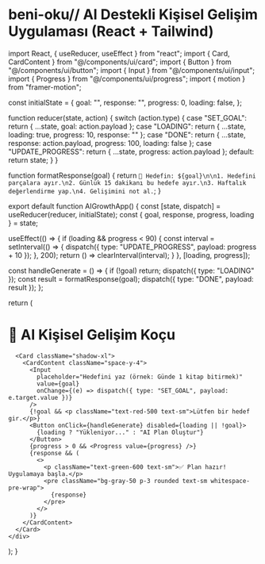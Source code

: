 # beni-oku// AI Destekli Kişisel Gelişim Uygulaması (React + Tailwind)

import React, { useReducer, useEffect } from "react";
import { Card, CardContent } from "@/components/ui/card";
import { Button } from "@/components/ui/button";
import { Input } from "@/components/ui/input";
import { Progress } from "@/components/ui/progress";
import { motion } from "framer-motion";

const initialState = {
  goal: "",
  response: "",
  progress: 0,
  loading: false,
};

function reducer(state, action) {
  switch (action.type) {
    case "SET_GOAL":
      return { ...state, goal: action.payload };
    case "LOADING":
      return { ...state, loading: true, progress: 10, response: "" };
    case "DONE":
      return { ...state, response: action.payload, progress: 100, loading: false };
    case "UPDATE_PROGRESS":
      return { ...state, progress: action.payload };
    default:
      return state;
  }
}

function formatResponse(goal) {
  return `🎯 Hedefin: ${goal}\n\n1. Hedefini parçalara ayır.\n2. Günlük 15 dakikanı bu hedefe ayır.\n3. Haftalık değerlendirme yap.\n4. Gelişimini not al.`;
}

export default function AIGrowthApp() {
  const [state, dispatch] = useReducer(reducer, initialState);
  const { goal, response, progress, loading } = state;

  useEffect(() => {
    if (loading && progress < 90) {
      const interval = setInterval(() => {
        dispatch({ type: "UPDATE_PROGRESS", payload: progress + 10 });
      }, 200);
      return () => clearInterval(interval);
    }
  }, [loading, progress]);

  const handleGenerate = () => {
    if (!goal) return;
    dispatch({ type: "LOADING" });
    const result = formatResponse(goal);
    dispatch({ type: "DONE", payload: result });
  };

  return (
    <div className="max-w-2xl mx-auto p-4 space-y-4">
      <h1 className="text-3xl font-bold text-center">🧠 AI Kişisel Gelişim Koçu</h1>

      <Card className="shadow-xl">
        <CardContent className="space-y-4">
          <Input
            placeholder="Hedefini yaz (örnek: Günde 1 kitap bitirmek)"
            value={goal}
            onChange={(e) => dispatch({ type: "SET_GOAL", payload: e.target.value })}
          />
          {!goal && <p className="text-red-500 text-sm">Lütfen bir hedef gir.</p>}
          <Button onClick={handleGenerate} disabled={loading || !goal}>
            {loading ? "Yükleniyor..." : "AI Plan Oluştur"}
          </Button>
          {progress > 0 && <Progress value={progress} />}
          {response && (
            <>
              <p className="text-green-600 text-sm">✅ Plan hazır! Uygulamaya başla.</p>
              <pre className="bg-gray-50 p-3 rounded text-sm whitespace-pre-wrap">
                {response}
              </pre>
            </>
          )}
        </CardContent>
      </Card>
    </div>
  );
}
